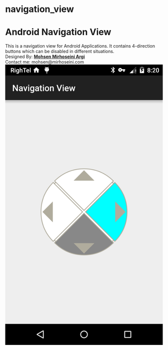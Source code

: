 # navigation_view

<h1>Android Navigation View</h1>
This is a navigation view for Android Applications. It contains 4-direction buttons which can be disabled in different situations.<br />
Designed By: <a href="http://www.mirhoseini.com" target="_blank"><b>Mohsen Mirhoseini Argi</b></a><br />
Contact me: mohsen@mirhoseini.com<br />
<center><img src="https://raw.githubusercontent.com/mmirhoseini/navigation_view/master/Screenshot.png" heght="800px" /></center>
